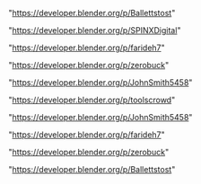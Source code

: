 "https://developer.blender.org/p/Ballettstost"

"https://developer.blender.org/p/SPINXDigital"

"https://developer.blender.org/p/farideh7"

"https://developer.blender.org/p/zerobuck"

"https://developer.blender.org/p/JohnSmith5458"

 
"https://developer.blender.org/p/toolscrowd"


"https://developer.blender.org/p/JohnSmith5458"


"https://developer.blender.org/p/farideh7"


"https://developer.blender.org/p/zerobuck"


"https://developer.blender.org/p/Ballettstost"


 
